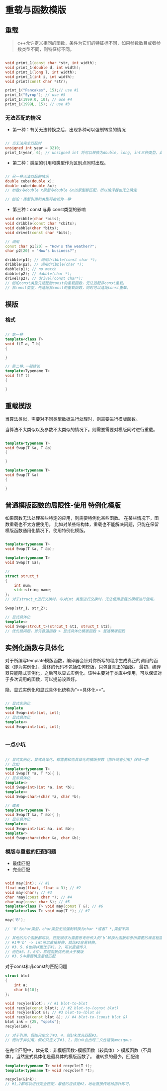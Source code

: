 # 重载与函数模版

## 重载
> c++允许定义相同的函数，条件为它们的特征标不同，如果参数数目或者参数类型不同，则特征标不同。

```c++

void print_1(const char *str, int width);
void print_1(double d, int width);
void print_1(long l, int width);
void print_1(int i, int width);
void print(const char *str);

print_1("Pancakes", 15);// use #1
print_1("Syrup"); // use #5
print_1(1999.0, 10); // use #4
print_1(1999L, 15); // use #3 

```

### 无法匹配的情况

- 第一种：有关无法转换之后，出现多种可以强制转换的情况
  
```c++

// 当无法完全匹配时
unsigned int year = 3210;
print_1(year, 6); // unsigned int 将可以转换为double, long, int三种类型，此时c++将会报错，如果只有一中可以强转之后使用，则可以。
```

- 第二种：类型的引用和类型作为区别点同时出现。

```c++

// 另一种无法匹配的情况
double cube(double x);
double cube(double &x);
// 参数x与double x原型与double &x的原型都匹配，所以编译器也无法确定

// 结论：类型引用和类型将被视为一种

```

- 第三种：const 与非 const类型的影响

```c++
void dribble(char *bits);
void dribble(const char *cbits);
void dabble(char *bits);
void drivel(const char *bits);

// 调用
const char p1[20] = "How's the weather?";
char p2[20] = "How's business?";

dribble(p1); // 调用dribble(const char *);
dribble(p2); // 调用dribble(char *);
dabble(p1); // no match
dabble(p2); // dabble(char *);
drivel(p2); // drivel(const char*);
// 结论const类型先适配给const的重载函数，无法适配非const重载。
// 非const类型，先适配非const的重载函数，同时可以适配const重载。

```

## 模版

### 格式

```c++

// 第一种
template<class T>
void f(T a, T b)
{

}

// 第二种,一般建议
template<Typename T>
void f(T t)
{

}

```

## 重载模版

当算法类似，需要对不同类型数据进行处理时，则需要进行模版函数。

当算法不太类似以及参数不太类似的情况下。则需要需要对模版同时进行重载。

```c++

template<typename T>
void Swap(T &a, T &b)
{

}

template<typename T>
void Swap(T &a)
{

}


```

## 普通模版函数的局限性-使用 特例化模版

如果函数无法处理某些特定的应用，则需要特例化某些函数。
在某些情况下，函数重载也不太方便使用。
比如对某些结构体，重载也不能解决问题，只能在保留模版函数通用化情况下，使用特例化模版。

```c++

template<typename T>
void Swap(T &a, T &b);

template<typename T>
void Swap(T &a);

// 
struct struct_t
{
    int num;
    std::string name;
};
// 对于struct_t进行交换时，与对int 类型进行交换时，无法使用重载的模版进行使用。

Swap(str_1, str_2);

// 显式具体化
template<>
void Swap<strcut_t>(strcut_t &t1, struct_t &t2);
// 优先级问题，首先普通函数 > 显式具体化模版函数 > 普通模版函数

```

## 实例化函数与具体化

对于所编写template模版函数，编译器会针对你所写的程序生成真正的调用的函数（即为实例化），最终的代码不包括任何模版，只包含真正的函数。
最初，编译器只能隐式实例化，之后可以显式实例化。该种主要对于类库中使用，可以保证对于多次调用的函数，可以提前设置好。

隐、显式实例化和显式具体化统称为“==具体化==”。

```c++

// 显式实例化
template 
void Swap<int>(int, int);
// 显式具体化
template<>
void Swap<int>(int, int);



```

### 一点小坑

```c++

// 显式实例化，显式具体化，都需要和你具体化的模版参数（指针或者引用）保持一直
// 比如
template<typename T>
void Swap(T *a, T *b){ };
// 显示具体化
template<>
void Swap<int>(int *a, int *b);
template<>
void Swap<char>(char *a, char *b);

// 或者
template<typename T>
void Swap(T &a, T &b){ };
// 显示具体化
template<>
void Swap<int>(int &a, int &b);
template<>
void Swap<char>(char &a, char &b);

```

### 模版与重载的匹配问题

- 最佳匹配
- 完全匹配

```c++

void may(int); // #1
float may(float, float = 3); // #2
void may(char); // #3
char *may(const char *); // #4
char may(const char &); // #5
template<class T> void may(const T &); // #6
template<class T> void may(T *); // #7

may('B');

// 'B'为char类型，char类型无法强制转换为char *或者T *,类型不同

// 其他的几个函数都可以，匹配顺序为需要思考所传入的‘b’转换为函数形参所需要的难易程度，比如：
// #1中'b' -> int可以直接转换，就比#2容易转换。
// #3、5、6也同样更优于#1、2，可以直接传入
// 而在#3、5、6中，常规函数优先级大于模版
// #3、5中需要确定最佳匹配

```

对于const和非const的匹配问题

```c++
struct blot
{
    int a;
    char b[10];
};

void recyle(blot); // #1 blot-to-blot
void recyle(const blot); // #2 blot-to-(const blot)
void recyle(blot &); // #3 blot-to-(blot &)
void recyle(const blot &); // #4 blot-to-(const blot &)
blot ink = {25, "spots"};
recyle(ink);

// 对于引用，假如只定义了#3、4，则ink优先匹配#3。
// 而对于非引用，假如只定义了#1、2，则ink会出现二义性错误ambigous

```

在完全匹配中，优先级：非模版函数>模版函数（较具体）> 模版函数（不具体）。当然显式具体化是最具体的模版函数了。
谁转换的最少，匹配谁

```c++
template<typename T> void recycle(T t);
template<typename T> void recycle(T *t);

recycle(&ink);
// #1,2都可以进行完全匹配，最佳的应该是#2，地址直接传递给指针即可。

```















